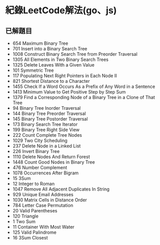 # 紀錄LeetCode解法(go、js)

## 已解題目
* 654 Maximum Binary Tree
* 701 Insert into a Binary Search Tree
* 1008 Construct Binary Search Tree from Preorder Traversal
* 1305 All Elements in Two Binary Search Trees
* 1325 Delete Leaves With a Given Value
* 101 Symmetric Tree
* 117 Populating Next Right Pointers in Each Node II
* 821 Shortest Distance to a Character
* 1455 Check If a Word Occurs As a Prefix of Any Word in a Sentence
* 1413 Minimum Value to Get Positive Step by Step Sum
* 1379 Find a Corresponding Node of a Binary Tree in a Clone of That Tree
* 94 Binary Tree Inorder Traversal
* 144 Binary Tree Preorder Traversal
* 145 Binary Tree Postorder Traversal
* 173 Binary Search Tree Iterator
* 199 Binary Tree Right Side View
* 222 Count Complete Tree Nodes
* 1029 Two City Scheduling
* 237 Delete Node in a Linked List
* 226 Invert Binary Tree
* 1110 Delete Nodes And Return Forest
* 1448 Count Good Nodes in Binary Tree
* 476 Number Complement
* 1078 Occurrences After Bigram
* 15 3Sum
* 12 Integer to Roman
* 1047 Remove All Adjacent Duplicates In String
* 929 Unique Email Addresses
* 1030 Matrix Cells in Distance Order
* 784 Letter Case Permutation
* 20 Valid Parentheses
* 120 Triangle
* 1 Two Sum
* 11 Container With Most Water
* 125 Valid Palindrome
* 16 3Sum Closest